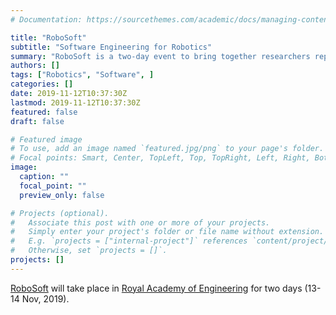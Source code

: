 ```yaml
---
# Documentation: https://sourcethemes.com/academic/docs/managing-content/

title: "RoboSoft"
subtitle: "Software Engineering for Robotics"
summary: "RoboSoft is a two-day event to bring together researchers representing groups working on themes relevant for Software Engineering for Robotics, developers working on the next-generation of robotic systems in various areas of application, and regulation authorities interested in safety of robotic systems."
authors: []
tags: ["Robotics", "Software", ]
categories: []
date: 2019-11-12T10:37:30Z
lastmod: 2019-11-12T10:37:30Z
featured: false
draft: false

# Featured image
# To use, add an image named `featured.jpg/png` to your page's folder.
# Focal points: Smart, Center, TopLeft, Top, TopRight, Left, Right, BottomLeft, Bottom, BottomRight.
image:
  caption: ""
  focal_point: ""
  preview_only: false

# Projects (optional).
#   Associate this post with one or more of your projects.
#   Simply enter your project's folder or file name without extension.
#   E.g. `projects = ["internal-project"]` references `content/project/deep-learning/index.md`.
#   Otherwise, set `projects = []`.
projects: []
---
```


[RoboSoft](https://www.cs.york.ac.uk/robostar/robosoft/) will take place in [Royal Academy of Engineering](https://www.raeng.org.uk/events/events-programme/2019/november/robosoft-software-engineering-for-robotics) for two days (13-14 Nov, 2019). 
